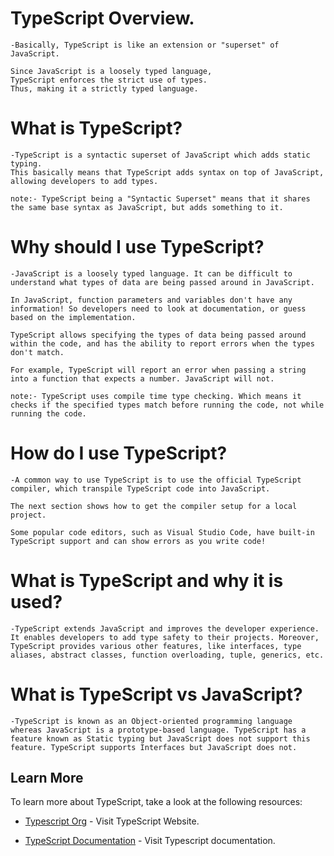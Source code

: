 # TypeScript Overview.

    -Basically, TypeScript is like an extension or "superset" of JavaScript.

    Since JavaScript is a loosely typed language,
    TypeScript enforces the strict use of types.
    Thus, making it a strictly typed language.

# What is TypeScript?

    -TypeScript is a syntactic superset of JavaScript which adds static typing.
    This basically means that TypeScript adds syntax on top of JavaScript, allowing developers to add types.

    note:- TypeScript being a "Syntactic Superset" means that it shares the same base syntax as JavaScript, but adds something to it.

# Why should I use TypeScript?

    -JavaScript is a loosely typed language. It can be difficult to understand what types of data are being passed around in JavaScript.

    In JavaScript, function parameters and variables don't have any information! So developers need to look at documentation, or guess based on the implementation.

    TypeScript allows specifying the types of data being passed around within the code, and has the ability to report errors when the types don't match.

    For example, TypeScript will report an error when passing a string into a function that expects a number. JavaScript will not.

    note:- TypeScript uses compile time type checking. Which means it checks if the specified types match before running the code, not while running the code.

# How do I use TypeScript?

    -A common way to use TypeScript is to use the official TypeScript compiler, which transpile TypeScript code into JavaScript.

    The next section shows how to get the compiler setup for a local project.

    Some popular code editors, such as Visual Studio Code, have built-in TypeScript support and can show errors as you write code!

# What is TypeScript and why it is used?

    -TypeScript extends JavaScript and improves the developer experience. It enables developers to add type safety to their projects. Moreover, TypeScript provides various other features, like interfaces, type aliases, abstract classes, function overloading, tuple, generics, etc.

# What is TypeScript vs JavaScript?

    -TypeScript is known as an Object-oriented programming language whereas JavaScript is a prototype-based language. TypeScript has a feature known as Static typing but JavaScript does not support this feature. TypeScript supports Interfaces but JavaScript does not.

## Learn More

To learn more about TypeScript, take a look at the following resources:

- [Typescript Org](https://www.typescriptlang.org/) -  Visit TypeScript Website.

- [TypeScript Documentation](https://www.typescriptlang.org/docs/) - Visit Typescript documentation.


